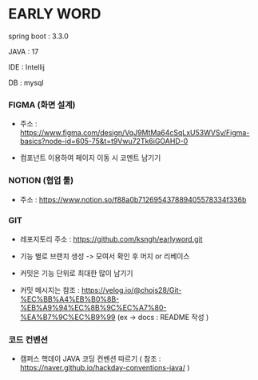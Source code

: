 # EARLY WORD

spring boot : 3.3.0 

JAVA : 17

IDE : Intellij

DB : mysql

### FIGMA (화면 설계)

- 주소 : https://www.figma.com/design/VqJ9MtMa64cSqLxU53WVSv/Figma-basics?node-id=605-75&t=t9Vwu72Tk6iGOAHD-0

- 컴포넌트 이용하여 페이지 이동 시 코멘트 남기기

### NOTION (협업 툴)

- 주소 : https://www.notion.so/f88a0b712695437889405578334f336b

### GIT

- 레포지토리 주소 : https://github.com/ksngh/earlyword.git

- 기능 별로 브랜치 생성 -> 모여서 확인 후 머지 or 리베이스

- 커밋은 기능 단위로 최대한 많이 남기기

- 커밋 메시지는 참조 : https://velog.io/@chojs28/Git-%EC%BB%A4%EB%B0%8B-%EB%A9%94%EC%8B%9C%EC%A7%80-%EA%B7%9C%EC%B9%99
  (ex -> docs : README 작성 )


### 코드 컨벤션

- 캠퍼스 핵데이 JAVA 코딩 컨벤션 따르기 ( 참조 : https://naver.github.io/hackday-conventions-java/ )

